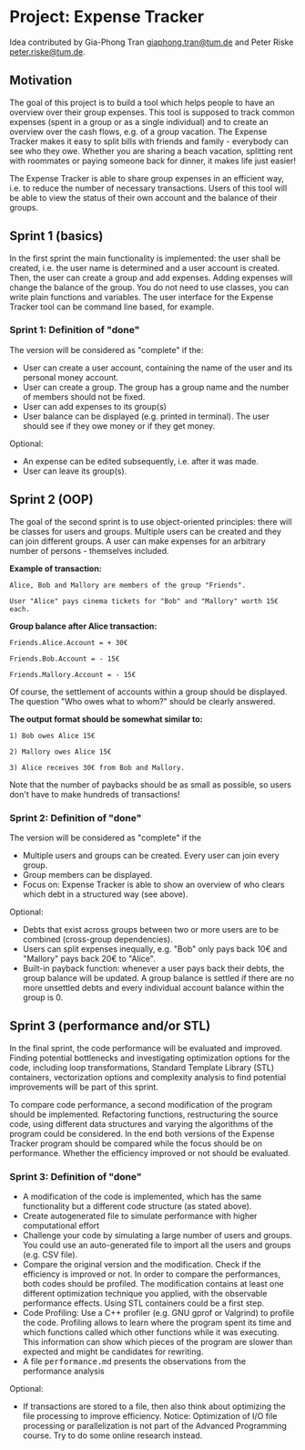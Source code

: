 # Project: Expense Tracker

Idea contributed by Gia-Phong Tran <giaphong.tran@tum.de> and Peter Riske <peter.riske@tum.de>.

## Motivation

The goal of this project is to build a tool which helps people to have an overview over their group expenses. This tool is supposed to track common expenses (spent in a group or as a single individual) and to create an overview over the cash flows, e.g. of a group vacation. The Expense Tracker makes it easy to split bills with friends and family - everybody can see who they owe. Whether you are sharing a beach vacation, splitting rent with roommates or paying someone back for dinner, it makes life just easier!

The Expense Tracker is able to share group expenses in an efficient way, i.e. to reduce the number of necessary transactions. Users of this tool will be able to view the status of their own account and the balance of their groups.

## Sprint 1 (basics)

In the first sprint the main functionality is implemented: the user shall be created, i.e. the user name is determined and a user account is created. Then, the user can create a group and add expenses. Adding expenses will change the balance of the group. You do not need to use classes, you can write plain functions and variables. The user interface for the Expense Tracker tool can be command line based, for example.

### Sprint 1: Definition of "done"

The version will be considered as "complete" if the:

- User can create a user account, containing the name of the user and its personal money account.
- User can create a group. The group has a group name and the number of members should not be fixed.
- User can add expenses to its group(s)
- User balance can be displayed (e.g. printed in terminal). The user should see if they owe money or if they get money.

Optional:

- An expense can be edited subsequently, i.e. after it was made.
- User can leave its group(s).

## Sprint 2 (OOP)

The goal of the second sprint is to use object-oriented principles: there will be classes for users and groups. Multiple users can be created and they can join different groups. A user can make expenses for an arbitrary number of persons - themselves included.

**Example of transaction:**
```
Alice, Bob and Mallory are members of the group "Friends".

User "Alice" pays cinema tickets for "Bob" and "Mallory" worth 15€ each.
```

**Group balance after Alice transaction:**
```
Friends.Alice.Account = + 30€

Friends.Bob.Account = - 15€

Friends.Mallory.Account = - 15€
```

Of course, the settlement of accounts within a group should be displayed. The question "Who owes what to whom?" should be clearly answered.

**The output format should be somewhat similar to:**
  
```
1) Bob owes Alice 15€

2) Mallory owes Alice 15€

3) Alice receives 30€ from Bob and Mallory.
```
Note that the number of paybacks should be as small as possible, so users don't have to make hundreds of transactions!

### Sprint 2: Definition of "done"

The version will be considered as "complete" if the

- Multiple users and groups can be created. Every user can join every group.
- Group members can be displayed.
- Focus on: Expense Tracker is able to show an overview of who clears which debt in a structured way (see above).

Optional:

- Debts that exist across groups between two or more users are to be combined (cross-group dependencies).
- Users can split expenses inequally, e.g. "Bob" only pays back 10€ and "Mallory" pays back 20€ to "Alice".
- Built-in payback function: whenever a user pays back their debts, the group balance will be updated. A group balance is settled if there are no more unsettled debts and every individual account balance within the group is 0.

## Sprint 3 (performance and/or STL)

In the final sprint, the code performance will be evaluated and improved. Finding potential bottlenecks and investigating optimization options for the code, including loop transformations, Standard Template Library (STL) containers, vectorization options and complexity analysis to find potential improvements will be part of this sprint.

To compare code performance, a second modification of the program should be implemented. Refactoring functions, restructuring the source code, using different data structures and varying the algorithms of the program could be considered. In the end both versions of the Expense Tracker program should be compared while the focus should be on performance. Whether the efficiency improved or not should be evaluated.

### Sprint 3: Definition of "done"

- A modification of the code is implemented, which has the same functionality but a different code structure (as stated above).
- Create autogenerated file to simulate performance with higher computational effort
- Challenge your code by simulating a large number of users and groups. You could use an auto-generated file to import all the users and groups (e.g. CSV file).
- Compare the original version and the modification. Check if the efficiency is improved or not. In order to compare the performances, both codes should be profiled. The modification contains at least one different optimization technique you applied, with the observable performance effects. Using STL containers could be a first step.
- Code Profiling: Use a C++ profiler (e.g. GNU gprof or Valgrind) to profile the code. Profiling allows to learn where the program spent its time and which functions called which other functions while it was executing. This information can show which pieces of the program are slower than expected and might be candidates for rewriting.
- A file <kbd>performance.md</kbd> presents the observations from the performance analysis

Optional:

- If transactions are stored to a file, then also think about optimizing the file processing to improve efficiency. Notice: Optimization of I/O file processing or parallelization is not part of the Advanced Programming course. Try to do some online research instead.
